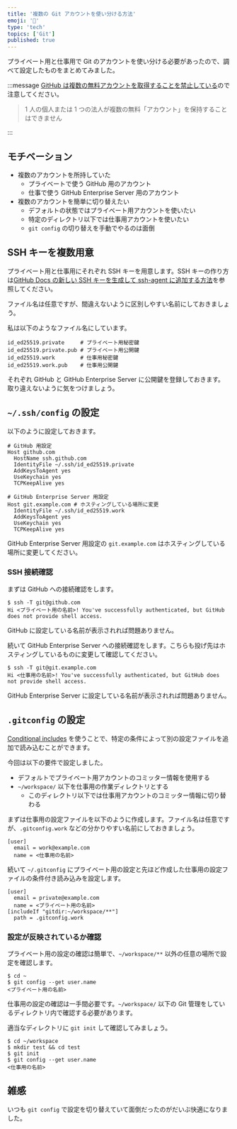 ```yaml
---
title: '複数の Git アカウントを使い分ける方法'
emoji: '👥'
type: 'tech'
topics: ['Git']
published: true
---
```


プライベート用と仕事用で Git のアカウントを使い分ける必要があったので、調べて設定したものをまとめてみました。

:::message
[GitHub は複数の無料アカウントを取得することを禁止している](https://docs.github.com/ja/github/site-policy/github-terms-of-service#3-account-requirements)ので注意してください。

> 1 人の個人または 1 つの法人が複数の無料「アカウント」を保持することはできません

:::

## モチベーション

- 複数のアカウントを所持していた
  - プライベートで使う GitHub 用のアカウント
  - 仕事で使う GitHub Enterprise Server 用のアカウント
- 複数のアカウントを簡単に切り替えたい
  - デフォルトの状態ではプライベート用アカウントを使いたい
  - 特定のディレクトリ以下では仕事用アカウントを使いたい
  - `git config` の切り替えを手動でやるのは面倒

## SSH キーを複数用意

プライベート用と仕事用にそれぞれ SSH キーを用意します。SSH キーの作り方は[GitHub Docs の新しい SSH キーを生成して ssh-agent に追加する方法](https://docs.github.com/ja/github/authenticating-to-github/connecting-to-github-with-ssh/generating-a-new-ssh-key-and-adding-it-to-the-ssh-agent#adding-your-ssh-key-to-the-ssh-agent)を参照してください。

ファイル名は任意ですが、間違えないように区別しやすい名前にしておきましょう。

私は以下のようなファイル名にしています。

```plain
id_ed25519.private     # プライベート用秘密鍵
id_ed25519.private.pub # プライベート用公開鍵
id_ed25519.work        # 仕事用秘密鍵
id_ed25519.work.pub    # 仕事用公開鍵
```

それぞれ GitHub と GitHub Enterprise Server に公開鍵を登録しておきます。取り違えないように気をつけましょう。

## `~/.ssh/config` の設定

以下のように設定しておきます。

```plain:~/.ssh/config
# GitHub 用設定
Host github.com
  HostName ssh.github.com
  IdentityFile ~/.ssh/id_ed25519.private
  AddKeysToAgent yes
  UseKeychain yes
  TCPKeepAlive yes

# GitHub Enterprise Server 用設定
Host git.example.com # ホスティングしている場所に変更
  IdentityFile ~/.ssh/id_ed25519.work
  AddKeysToAgent yes
  UseKeychain yes
  TCPKeepAlive yes
```

GitHub Enterprise Server 用設定の `git.example.com` はホスティングしている場所に変更してください。

### SSH 接続確認

まずは GitHub への接続確認をします。

```shell
$ ssh -T git@github.com
Hi <プライベート用の名前>! You've successfully authenticated, but GitHub does not provide shell access.
```

GitHub に設定している名前が表示されれば問題ありません。

続いて GitHub Enterprise Server への接続確認をします。こちらも投げ先はホスティングしているものに変更して確認してください。

```shell
$ ssh -T git@git.example.com
Hi <仕事用の名前>! You've successfully authenticated, but GitHub does not provide shell access.
```

GitHub Enterprise Server に設定している名前が表示されれば問題ありません。

## `.gitconfig` の設定

[Conditional includes](https://git-scm.com/docs/git-config#_conditional_includes) を使うことで、特定の条件によって別の設定ファイルを追加で読み込むことができます。

今回は以下の要件で設定しました。

- デフォルトでプライベート用アカウントのコミッター情報を使用する
- `~/workspace/` 以下を仕事用の作業ディレクトリとする
  - このディレクトリ以下では仕事用アカウントのコミッター情報に切り替わる

まずは仕事用の設定ファイルを以下のように作成します。ファイル名は任意ですが、`.gitconfig.work` などの分かりやすい名前にしておきましょう。

```git:~/.gitconfig.work
[user]
  email = work@example.com
  name = <仕事用の名前>
```

続いて `~/.gitconfig` にプライベート用の設定と先ほど作成した仕事用の設定ファイルの条件付き読み込みを設定します。

```git:~/.gitconfig
[user]
  email = private@example.com
  name = <プライベート用の名前>
[includeIf "gitdir:~/workspace/**"]
  path = .gitconfig.work
```

### 設定が反映されているか確認

プライベート用の設定の確認は簡単で、`~/workspace/**` 以外の任意の場所で設定を確認します。

```shell
$ cd ~
$ git config --get user.name
<プライベート用の名前>
```

仕事用の設定の確認は一手間必要です。`~/workspace/` 以下の Git 管理をしているディレクトリ内で確認する必要があります。

適当なディレクトリに `git init` して確認してみましょう。

```shell
$ cd ~/workspace
$ mkdir test && cd test
$ git init
$ git config --get user.name
<仕事用の名前>
```

## 雑感

いつも `git config` で設定を切り替えていて面倒だったのがだいぶ快適になりました。
